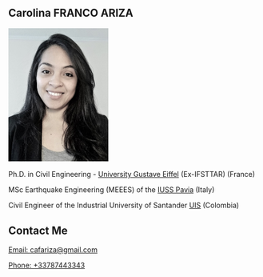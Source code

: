 ## Carolina FRANCO ARIZA
<img src="Photo.jpeg" alt="drawing" width="200"/>

Ph.D. in Civil Engineering - [University Gustave Eiffel](https://www.univ-gustave-eiffel.fr/) (Ex-IFSTTAR) (France)

MSc Earthquake Engineering (MEEES) of the [IUSS Pavia](http://www.iusspavia.it/home) (Italy)

Civil Engineer of the Industrial University of Santander [UIS](https://www.uis.edu.co/webUIS/es/index.jsp) (Colombia)


## Contact Me

[Email: cafariza@gmail.com](mailto:cafariza@gmail.com)

[Phone: +33787443343](callto:+33787443343)

